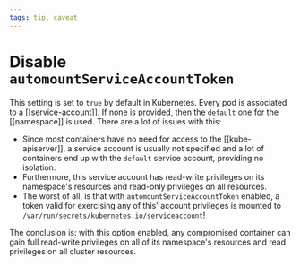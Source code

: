 ```yaml
---
tags: tip, caveat
---
```


# Disable `automountServiceAccountToken`
This setting is set to `true` by default in Kubernetes. Every pod is associated to a [[service-account]]. If none is provided, then the `default` one for the [[namespace]] is used. There are a lot of issues with this:
* Since most containers have no need for access to the [[kube-apiserver]], a service account is usually not specified and a lot of containers end up with the `default` service account, providing no isolation.
* Furthermore, this service account has read-write privileges on its namespace's resources and read-only privileges on all resources.
* The worst of all, is that with `automountServiceAccountToken` enabled, a token valid for exercising any of this' account privileges is mounted to `/var/run/secrets/kubernetes.io/serviceaccount`!

The conclusion is: with this option enabled, any compromised container can gain full read-write privileges on all of its namespace's resources and read privileges on all cluster resources.
